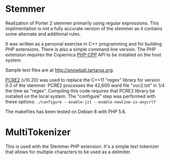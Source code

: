 # Stemmer
Realization of Porter 2 stemmer primarily using regular expressions. This implimentation is not a fully accurate version of the stemmer as it contains some alternate and additional rules.

It was written as a personal exercise in C++ programming and for building PHP extensions. There is also a simple command line version. The PHP extension requires the Copernica [PHP-CPP](http://www.phpcpp.com) API to be installed on the host system.

Sample text files are at http://snowball.tartarus.org.

[PCRE2](http://www.pcre.org) (v10.20) was used to replace the C++11 "regex" library for version 0.3 of the stemmer. PCRE2 processes the 42,600 word file "voc2.txt" in 1/4 the time as "regex". Compiling this code requires that PCRE2 library be installed on the local system. The "configure" step was performed with these options: ```./configure --enable-jit --enable-newline-is-anycrlf```

The makefiles has been tested on Debian 8 with PHP 5.6.

# MultiTokenizer
This is used with the Stemmer PHP extension. It's a simple text tokenizer that allows for multiple characters to be used as a delimiter.
